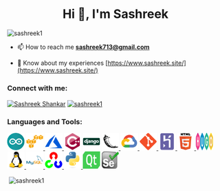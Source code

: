 <h1 align="center">Hi 👋, I'm Sashreek</h1>


<p align="left"> <img src="https://komarev.com/ghpvc/?username=sashreek1&label=Profile%20views&color=0e75b6&style=flat" alt="sashreek1" /> </p>

- 📫 How to reach me **sashreek713@gmail.com**

- 📄 Know about my experiences [https://www.sashreek.site/](https://www.sashreek.site/)

<h3 align="left">Connect with me:</h3>
<p align="left">
<a href="https://linkedin.com/in/sashreek-shankar-b504041aa" target="blank"><img align="center" src="https://cdn.jsdelivr.net/npm/simple-icons@3.0.1/icons/linkedin.svg" alt="Sashreek Shankar" height="30" width="40" /></a>
<a href="https://instagram.com/sashreek1" target="blank"><img align="center" src="https://cdn.jsdelivr.net/npm/simple-icons@3.0.1/icons/instagram.svg" alt="sashreek1" height="30" width="40" /></a>
</p>

<h3 align="left">Languages and Tools:</h3>
<p align="left"> <a href="https://www.arduino.cc/" target="_blank"> <img src="https://github.com/sashreek1/sashreek1/blob/main/logos/arduino-1.svg" alt="arduino" width="40" height="40"/></a> 
<a href="https://aws.amazon.com" target="_blank"> <img src="https://github.com/sashreek1/sashreek1/blob/main/logos/amazonwebservices-original-wordmark.svg" alt="aws" width="40" height="40"/> </a> 
<a href="https://azure.microsoft.com/en-in/" target="_blank"> <img src="https://github.com/sashreek1/sashreek1/blob/main/logos/microsoft_azure-icon.svg" alt="azure" width="40" height="40"/> </a> 
<a href="https://www.w3schools.com/cpp/" target="_blank"> <img src="https://github.com/sashreek1/sashreek1/blob/main/logos/cplusplus-original.svg" alt="cplusplus" width="40" height="40"/></a> 
<a href="https://www.djangoproject.com/" target="_blank"> <img src="https://github.com/sashreek1/sashreek1/blob/main/logos/django-original.svg" alt="django" width="40" height="40"/></a> 
<a href="https://flask.palletsprojects.com/" target="_blank"> <img src="https://github.com/sashreek1/sashreek1/blob/main/logos/flask-original.svg" alt="flask" width="40" height="40"/> 
</a> <a href="https://cloud.google.com" target="_blank"> <img src="https://github.com/sashreek1/sashreek1/blob/main/logos/googlecloud-original.svg" alt="gcp" width="40" height="40"/> </a> 
<a href="https://git-scm.com/" target="_blank"> <img src="https://github.com/sashreek1/sashreek1/blob/main/logos/git-original.svg" alt="git" width="40" height="40"/> </a> 
<a href="https://heroku.com" target="_blank"> <img src="https://github.com/sashreek1/sashreek1/blob/main/logos/heroku-plain.svg" alt="heroku" width="40" height="40"/> </a> 
<a href="https://www.w3.org/html/" target="_blank"> <img src="https://github.com/sashreek1/sashreek1/blob/main/logos/html5-original-wordmark.svg" alt="html5" width="40" height="40"/> </a> 
<a href="https://gohugo.io/" target="_blank"> <img src="https://github.com/sashreek1/sashreek1/blob/main/logos/logos-hugo.svg" alt="hugo" width="40" height="40"/> </a> 
<a href="https://www.linux.org/" target="_blank"> <img src="https://github.com/sashreek1/sashreek1/blob/main/logos/linux-original.svg" alt="linux" width="40" height="40"/> </a> 
<a href="https://www.mysql.com/" target="_blank"> <img src="https://github.com/sashreek1/sashreek1/blob/main/logos/mysql-original-wordmark.svg" alt="mysql" width="40" height="40"/> </a> 
<a href="https://opencv.org/" target="_blank"> <img src="https://github.com/sashreek1/sashreek1/blob/main/logos/opencv-icon.svg" alt="opencv" width="40" height="40"/> </a> 
<a href="https://www.python.org" target="_blank"> <img src="https://github.com/sashreek1/sashreek1/blob/main/logos/python-original.svg" alt="python" width="40" height="40"/> </a> 
<a href="https://www.qt.io/" target="_blank"> <img src="https://github.com/sashreek1/sashreek1/blob/main/logos/Qt_logo_2016.svg" alt="qt" width="40" height="40"/></a> 
<a href="https://www.selenium.dev" target="_blank"> <img src="https://github.com/sashreek1/sashreek1/blob/main/logos/selenium-logo.svg" alt="selenium" width="40" height="40"/> </a> </p>

<p>&nbsp;<img align="center" src="https://github-readme-stats.vercel.app/api?username=sashreek1&show_icons=true&locale=en" alt="sashreek1" /></p>

